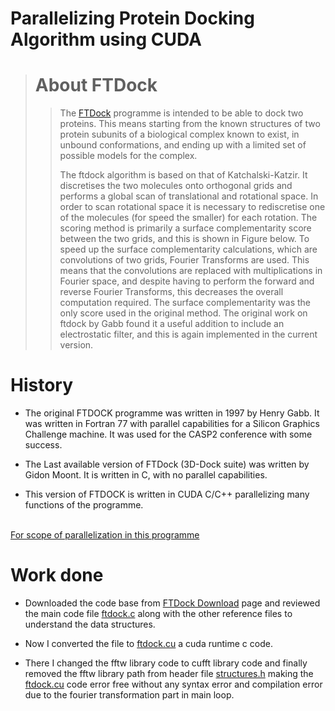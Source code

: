 ﻿# Parallelizing Protein Docking Algorithm using CUDA 

> # About FTDock   
>
>> The [FTDock](http://www.sbg.bio.ic.ac.uk/docking/index.html) programme is intended to be able to dock two proteins. This means starting
from the known structures of two protein subunits of a biological complex known to exist, in
unbound conformations, and ending up with a limited set of possible models for the complex.
>>
>> The ftdock algorithm is based on that of Katchalski-Katzir. It discretises the two
molecules onto orthogonal grids and performs a global scan of translational and rotational
space. In order to scan rotational space it is necessary to rediscretise one of the molecules
(for speed the smaller) for each rotation. The scoring method is primarily a surface complementarity score between the two grids, and this is shown in Figure below. To speed up the surface
complementarity calculations, which are convolutions of two grids, Fourier Transforms are
used. This means that the convolutions are replaced with multiplications in Fourier space,
and despite having to perform the forward and reverse Fourier Transforms, this decreases
the overall computation required. The surface complementarity was the only score used in
the original method. The original work on ftdock by Gabb found it a useful addition to
include an electrostatic filter, and this is again implemented in the current version. 

# History

- The original FTDOCK programme was written in 1997 by Henry Gabb. It was written in Fortran 77 with parallel capabilities for a Silicon Graphics Challenge machine. It was used for the CASP2 conference with some success.

- The Last available version of FTDock (3D-Dock suite) was written by Gidon Moont. It is written in C, with no parallel capabilities. 

- This version of FTDOCK is written in CUDA C/C++ parallelizing many functions of the programme.
</br></br>

[For scope of parallelization in this programme](https://slides.com/adityaranjanjha/code/fullscreen)

# Work done

* Downloaded the code base from [FTDock Download](http://www.sbg.bio.ic.ac.uk/docking/download.html) page and reviewed the main code file [ftdock.c](./3D_Dock/progs/ftdock.c) along with the other reference files to understand the data structures.

* Now I converted the file to [ftdock.cu](./3D_Dock/progs/ftdock.cu) a cuda runtime c code.

* There I changed the fftw library code to cufft library code and finally removed the fftw library path from header file [structures.h](./3D_Dock/progs/structures.h) making the [ftdock.cu](./3D_Dock/progs/ftdock.cu) code error free without any syntax error and compilation error due to the fourier transformation part in main loop.



